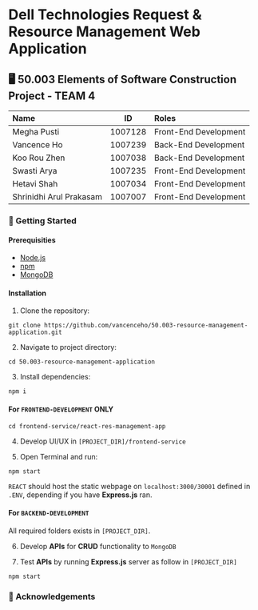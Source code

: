 # Dell Technologies Request & Resource Management Web Application

## 🖥️ 50.003 Elements of Software Construction Project - TEAM 4

| Name                    |   ID    | Roles                 |
| :---------------------- | :-----: | :-------------------- |
| Megha Pusti             | 1007128 | Front-End Development |
| Vancence Ho             | 1007239 | Back-End Development  |
| Koo Rou Zhen            | 1007038 | Back-End Development  |
| Swasti Arya             | 1007235 | Front-End Development |
| Hetavi Shah             | 1007034 | Front-End Development |
| Shrinidhi Arul Prakasam | 1007007 | Front-End Development |

### 🚀 Getting Started

#### Prerequisities

- [Node.js](https://nodejs.org/en)
- [npm](https://www.npmjs.com/)
- [MongoDB](https://www.mongodb.com/)

#### Installation

1. Clone the repository:

```shell
git clone https://github.com/vancenceho/50.003-resource-management-application.git
```

2. Navigate to project directory:

```shell
cd 50.003-resource-management-application
```

3. Install dependencies:

```shell
npm i
```

#### For `FRONTEND-DEVELOPMENT` **ONLY**

```shell
cd frontend-service/react-res-management-app
```

4. Develop UI/UX in `[PROJECT_DIR]/frontend-service`

5. Open Terminal and run:

```shell
npm start
```

`REACT` should host the static webpage on `localhost:3000/30001` defined in `.ENV`, depending if you have **Express.js** ran.

#### For `BACKEND-DEVELOPMENT`

All required folders exists in `[PROJECT_DIR]`.

6. Develop **APIs** for **CRUD** functionality to `MongoDB`

7. Test **APIs** by running **Express.js** server as follow in `[PROJECT_DIR]`


```shell
npm start
```

### 🙏 Acknowledgements

#
